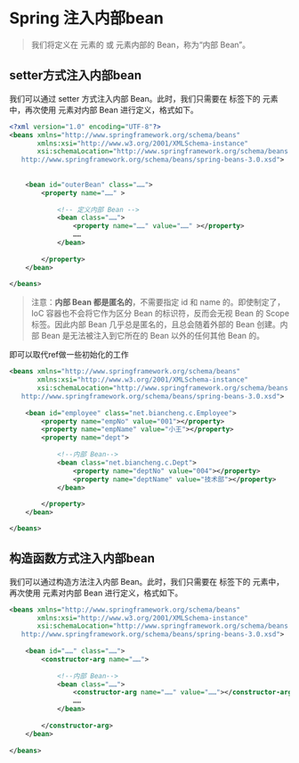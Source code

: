 # Spring 注入内部bean

> 我们将定义在 <bean> 元素的 <property> 或 <constructor-arg> 元素内部的 Bean，称为“内部 Bean”。



## setter方式注入内部bean

我们可以通过 setter 方式注入内部 Bean。此时，我们只需要在 <bean> 标签下的 <property> 元素中，再次使用 <bean> 元素对内部 Bean 进行定义，格式如下。

```xml
<?xml version="1.0" encoding="UTF-8"?>
<beans xmlns="http://www.springframework.org/schema/beans"
       xmlns:xsi="http://www.w3.org/2001/XMLSchema-instance"
       xsi:schemaLocation="http://www.springframework.org/schema/beans
   http://www.springframework.org/schema/beans/spring-beans-3.0.xsd">
    
    
    <bean id="outerBean" class="……">
        <property name="……" >
            
            <!-- 定义内部 Bean -->
            <bean class="……">
                <property name="……" value="……" ></property>
                ……
            </bean>
            
        </property>
    </bean>
    
</beans>
```

> 注意：**内部 Bean 都是匿名的**，不需要指定 id 和 name 的。即使制定了，IoC 容器也不会将它作为区分 Bean 的标识符，反而会无视 Bean 的 Scope 标签。因此内部 Bean 几乎总是匿名的，且总会随着外部的 Bean 创建。内部 Bean 是无法被注入到它所在的 Bean 以外的任何其他 Bean 的。



即可以取代ref做一些初始化的工作

```xml
<beans xmlns="http://www.springframework.org/schema/beans"
       xmlns:xsi="http://www.w3.org/2001/XMLSchema-instance"
       xsi:schemaLocation="http://www.springframework.org/schema/beans
   http://www.springframework.org/schema/beans/spring-beans-3.0.xsd">
    
    <bean id="employee" class="net.biancheng.c.Employee">
        <property name="empNo" value="001"></property>
        <property name="empName" value="小王"></property>
        <property name="dept">
            
            <!--内部 Bean-->
            <bean class="net.biancheng.c.Dept">
                <property name="deptNo" value="004"></property>
                <property name="deptName" value="技术部"></property>
            </bean>
            
        </property>
    </bean>

</beans>
```



## 构造函数方式注入内部bean

我们可以通过构造方法注入内部 Bean。此时，我们只需要在 <bean> 标签下的 <constructor-arg> 元素中，再次使用 <bean> 元素对内部 Bean 进行定义，格式如下。

```xml
<beans xmlns="http://www.springframework.org/schema/beans"
       xmlns:xsi="http://www.w3.org/2001/XMLSchema-instance"
       xsi:schemaLocation="http://www.springframework.org/schema/beans
   http://www.springframework.org/schema/beans/spring-beans-3.0.xsd">
    
    <bean id="……" class="……">
        <constructor-arg name="……">
            
            <!--内部 Bean-->
            <bean class="……">
                <constructor-arg name="……" value="……"></constructor-arg>
                ……
            </bean>
            
        </constructor-arg>
    </bean>
    
</beans>
```

